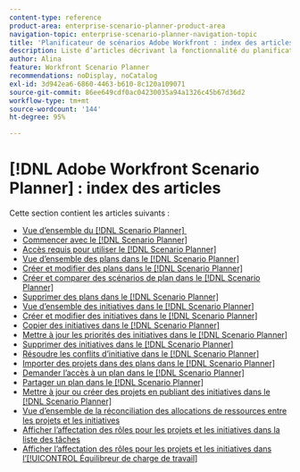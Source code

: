 ```yaml
---
content-type: reference
product-area: enterprise-scenario-planner-product-area
navigation-topic: enterprise-scenario-planner-navigation-topic
title: 'Planificateur de scénarios Adobe Workfront : index des articles'
description: Liste d’articles décrivant la fonctionnalité du planificateur de scénarios Workfront.
author: Alina
feature: Workfront Scenario Planner
recommendations: noDisplay, noCatalog
exl-id: 3d942ea6-6860-4463-b610-8c120a109071
source-git-commit: 86ee649cdf0ac04230035a94a1326c45b67d36d2
workflow-type: tm+mt
source-wordcount: '144'
ht-degree: 95%

---
```


# [!DNL Adobe Workfront Scenario Planner] : index des articles

Cette section contient les articles suivants :

* [Vue d’ensemble du  [!DNL Scenario Planner] &#x200B;](../scenario-planner/scenario-planner-overview.md)
* [Commencer avec le  [!DNL Scenario Planner]](../scenario-planner/get-started-with-scenario-planning.md)
* [Accès requis pour utiliser le  [!DNL Scenario Planner]](../scenario-planner/access-needed-to-use-sp.md)
* [Vue d’ensemble des plans dans le  [!DNL Scenario Planner]](../scenario-planner/plans-overview.md)
* [Créer et modifier des plans dans le  [!DNL Scenario Planner]](../scenario-planner/create-and-edit-plans.md)
* [Créer et comparer des scénarios de plan dans le  [!DNL Scenario Planner]](../scenario-planner/create-and-compare-scenarios-for-a-plan.md)
* [Supprimer des plans dans le  [!DNL Scenario Planner]](../scenario-planner/delete-plans.md)
* [Vue d’ensemble des initiatives dans le  [!DNL Scenario Planner]](../scenario-planner/initiatives-overview.md)
* [Créer et modifier des initiatives dans le  [!DNL Scenario Planner]](../scenario-planner/create-and-edit-initiatives.md)
* [Copier des initiatives dans le  [!DNL Scenario Planner]](../scenario-planner/copy-initiatives.md)
* [Mettre à jour les priorités des initiatives dans le  [!DNL Scenario Planner]](../scenario-planner/prioritize-initiatives.md)
* [Supprimer des initiatives dans le  [!DNL Scenario Planner]](../scenario-planner/delete-initiatives.md)
* [Résoudre les conflits d’initiative dans le  [!DNL Scenario Planner]](../scenario-planner/resolve-conflicts-in-sp.md)
* [Importer des projets dans des plans dans le  [!DNL Scenario Planner]](../scenario-planner/import-projects-to-plans.md)
* [Demander l’accès à un plan dans le  [!DNL Scenario Planner]](../scenario-planner/request-access-to-plan.md)
* [Partager un plan dans le  [!DNL Scenario Planner]](../scenario-planner/share-a-plan.md)
* [Mettre à jour ou créer des projets en publiant des initiatives dans le  [!DNL Scenario Planner]](../scenario-planner/publish-scenarios-update-projects.md)
* [Vue d’ensemble de la réconciliation des allocations de ressources entre les projets et les initiatives](../scenario-planner/overview-reconcile-allocations-between-projects-initiatives.md)
* [Afficher l’affectation des rôles pour les projets et les initiatives dans la liste des tâches](../scenario-planner/show-role-allocation-task-list-nwe.md)
* [Afficher l’affectation des rôles pour les projets et les initiatives dans l’[!UICONTROL Équilibreur de charge de travail]](../scenario-planner/show-role-allocation-workload-balancer.md)

 
